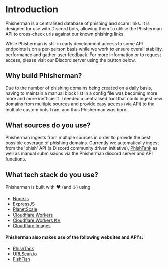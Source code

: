 # Introduction

Phisherman is a centralised database of phishing and scam links. It is designed for use with Discord bots, allowing them to utilise the Phisherman API to cross-check urls against our known phishing links.

While Phisherman is still in early development access to some API endpoints is on a per-person basis while we work to ensure overall stability, performance and gather user feedback. For more information or to request access, please visit our Discord server using the button below.

## Why build Phisherman?

Due to the number of phishing domains being created on a daily basis, having to maintain a manual block list in a config file was becoming more more and more inefficient. I needed a centralised tool that could ingest new domains from multiple sources and provide easy access (via API) to the multiple custom bots I ran, and thus Phisherman was born.

## What sources do you use?

Phisherman ingests from multiple sources in order to provide the best possible coverage of phishing domains. Currently we automatically ingest from the 'phish' API (a Discord community driven initiative), [PhishTank](https://phishtank.org/) as well as manual submissions via the Phisherman discord server and API functions.

## What tech stack do you use?
Phisherman is built with :heart: (and :coffee:) using:

- [Node.js](https://nodejs.org)
- [ExpressJS](https://expressjs.com/)
- [PlanetScale](https://planetscale.com/?from=phisherman)
- [Cloudflare Workers](https://workers.cloudflare.com/)
- [Cloudflare Workers KV](https://www.cloudflare.com/products/workers-kv/)
- [Cloudflare Images](https://www.cloudflare.com/developer-platform/cloudflare-images/)

#### Phisherman also makes use of the following websites and API's:

- [PhishTank](https://www.phishtank.com/)
- [URLScan.io](https://urlscan.io/?from=phisherman)
- [FishFish](https://fishfish.gg/?from=phisherman)